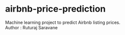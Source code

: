 # airbnb-price-prediction
Machine learning project to predict Airbnb listing prices.
<br>
Author : Ruturaj Saravane